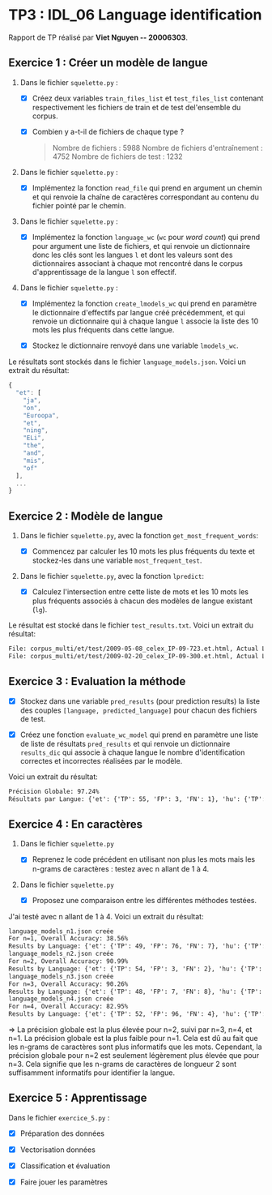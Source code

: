 
# TP3 : IDL_06 Language identification

Rapport de TP réalisé par __Viet Nguyen -- 20006303__.


## Exercice 1 : Créer un modèle de langue

1. Dans le fichier `squelette.py` :

   - [x] Créez deux variables `train_files_list` et `test_files_list` contenant respectivement les fichiers de train et de test del'ensemble du corpus.

   - [x] Combien y a-t-il de fichiers de chaque type ?
		>Nombre de fichiers : 5988
		>Nombre de fichiers d'entraînement : 4752
		>Nombre de fichiers de test : 1232

2. Dans le fichier `squelette.py` :

   - [x] Implémentez la fonction `read_file` qui prend en argument un chemin et qui renvoie la chaîne de caractères correspondant au contenu du fichier pointé par le chemin.


3. Dans le fichier `squelette.py` :

   - [x] Implémentez la fonction `language_wc` (`wc` pour _word count_) qui prend pour argument une liste de fichiers, et qui renvoie un dictionnaire donc les clés sont les langues `l` et dont les valeurs sont des dictionnaires associant à chaque mot rencontré dans le corpus d'apprentissage de la langue `l` son effectif.


4. Dans le fichier `squelette.py` :

   - [x] Implémentez la fonction `create_lmodels_wc` qui prend en paramètre le dictionnaire d'effectifs par langue créé précédemment, et qui renvoie un dictionnaire qui à chaque langue `l` associe la liste des 10 mots les plus fréquents dans cette langue. 
   - [x] Stockez le dictionnaire renvoyé dans une variable `lmodels_wc`.


Le résultats sont stockés dans le fichier `language_models.json`. Voici un extrait du résultat:

```js
{
  "et": [
    "ja",
    "on",
    "Euroopa",
    "et",
    "ning",
    "ELi",
    "the",
    "and",
    "mis",
    "of"
  ],
  ...
}
```


## Exercice 2 : Modèle de langue

1. Dans le fichier `squelette.py`, avec la fonction `get_most_frequent_words`:

   - [x] Commencez par calculer les 10 mots les plus fréquents du texte et stockez-les dans une variable `most_frequent_test`.

2. Dans le fichier `squelette.py`, avec la fonction `lpredict`:

   - [x] Calculez l'intersection entre cette liste de mots et les 10 mots les plus fréquents associés à chacun des modèles de langue existant (`lg`).


Le résultat est stocké dans le fichier `test_results.txt`. Voici un extrait du résultat:

```txt
File: corpus_multi/et/test/2009-05-08_celex_IP-09-723.et.html, Actual Language: et, Predicted Language: et
File: corpus_multi/et/test/2009-02-20_celex_IP-09-300.et.html, Actual Language: et, Predicted Language: et
```

## Exercice 3 : Evaluation la méthode

- [x] Stockez dans une variable `pred_results` (pour prediction results) la liste des couples `[language, predicted_language]` pour chacun des fichiers de test.

- [x] Créez une fonction `evaluate_wc_model` qui prend en paramètre une liste de liste de résultats `pred_results` et qui renvoie un dictionnaire `results_dic` qui associe à chaque langue le nombre d'identification correctes et incorrectes réalisées par le modèle.

Voici un extrait du résultat:

```txt
Précision Globale: 97.24%
Résultats par Langue: {'et': {'TP': 55, 'FP': 3, 'FN': 1}, 'hu': {'TP': 55, 'FP': 0, 'FN': 1}, 'ro': {'TP': 55, 'FP': 3, 'FN': 1}, 'cs': {'TP': 54, 'FP': 4, 'FN': 2}, 'sl': {'TP': 54, 'FP': 0, 'FN': 2}, 'lt': {'TP': 54, 'FP': 0, 'FN': 2}, 'en': {'TP': 56, 'FP': 17, 'FN': 0}, 'sk': {'TP': 51, 'FP': 0, 'FN': 5}, 'it': {'TP': 55, 'FP': 0, 'FN': 1}, 'el': {'TP': 55, 'FP': 0, 'FN': 1}, 'fi': {'TP': 52, 'FP': 0, 'FN': 4}, 'da': {'TP': 55, 'FP': 0, 'FN': 1}, 'mt': {'TP': 55, 'FP': 0, 'FN': 1}, 'lv': {'TP': 54, 'FP': 0, 'FN': 2}, 'nl': {'TP': 55, 'FP': 0, 'FN': 1}, 'sv': {'TP': 55, 'FP': 0, 'FN': 1}, 'bg': {'TP': 55, 'FP': 0, 'FN': 1}, 'fr': {'TP': 55, 'FP': 0, 'FN': 1}, 'de': {'TP': 55, 'FP': 0, 'FN': 1}, 'es': {'TP': 55, 'FP': 0, 'FN': 1}, 'pl': {'TP': 53, 'FP': 0, 'FN': 3}, 'pt': {'TP': 55, 'FP': 0, 'FN': 1}}
```


## Exercice 4 : En caractères

1. Dans le fichier `squelette.py`

   - [x] Reprenez le code précédent en utilisant non plus les mots mais les n-grams de caractères : testez avec n allant de 1 à 4.

2. Dans le fichier `squelette.py`

   - [x] Proposez une comparaison entre les différentes méthodes testées. 


J'ai testé avec n allant de 1 à 4. Voici un extrait du résultat:

```txt
language_models_n1.json creée
For n=1, Overall Accuracy: 38.56%
Results by Language: {'et': {'TP': 49, 'FP': 76, 'FN': 7}, 'hu': {'TP': 38, 'FP': 24, 'FN': 18}, 'ro': {'TP': 52, 'FP': 81, 'FN': 4}, 'cs': {'TP': 32, 'FP': 123, 'FN': 24}, 'sl': {'TP': 0, 'FP': 0, 'FN': 56}, 'lt': {'TP': 35, 'FP': 90, 'FN': 21}, 'en': {'TP': 31, 'FP': 185, 'FN': 25}, 'sk': {'TP': 0, 'FP': 0, 'FN': 56}, 'it': {'TP': 0, 'FP': 0, 'FN': 56}, 'el': {'TP': 55, 'FP': 0, 'FN': 1}, 'fi': {'TP': 0, 'FP': 0, 'FN': 56}, 'da': {'TP': 22, 'FP': 121, 'FN': 34}, 'mt': {'TP': 0, 'FP': 0, 'FN': 56}, 'lv': {'TP': 0, 'FP': 0, 'FN': 56}, 'nl': {'TP': 0, 'FP': 0, 'FN': 56}, 'sv': {'TP': 0, 'FP': 0, 'FN': 56}, 'bg': {'TP': 55, 'FP': 0, 'FN': 1}, 'fr': {'TP': 0, 'FP': 0, 'FN': 56}, 'de': {'TP': 28, 'FP': 0, 'FN': 28}, 'es': {'TP': 28, 'FP': 0, 'FN': 28}, 'pl': {'TP': 50, 'FP': 0, 'FN': 6}, 'pt': {'TP': 0, 'FP': 0, 'FN': 56}}
language_models_n2.json creée
For n=2, Overall Accuracy: 90.99%
Results by Language: {'et': {'TP': 54, 'FP': 3, 'FN': 2}, 'hu': {'TP': 54, 'FP': 0, 'FN': 2}, 'ro': {'TP': 51, 'FP': 8, 'FN': 5}, 'cs': {'TP': 51, 'FP': 17, 'FN': 5}, 'sl': {'TP': 51, 'FP': 10, 'FN': 5}, 'lt': {'TP': 53, 'FP': 0, 'FN': 3}, 'en': {'TP': 55, 'FP': 15, 'FN': 1}, 'sk': {'TP': 33, 'FP': 0, 'FN': 23}, 'it': {'TP': 47, 'FP': 0, 'FN': 9}, 'el': {'TP': 55, 'FP': 0, 'FN': 1}, 'fi': {'TP': 53, 'FP': 0, 'FN': 3}, 'da': {'TP': 53, 'FP': 23, 'FN': 3}, 'mt': {'TP': 55, 'FP': 0, 'FN': 1}, 'lv': {'TP': 55, 'FP': 0, 'FN': 1}, 'nl': {'TP': 50, 'FP': 4, 'FN': 6}, 'sv': {'TP': 39, 'FP': 0, 'FN': 17}, 'bg': {'TP': 55, 'FP': 0, 'FN': 1}, 'fr': {'TP': 54, 'FP': 0, 'FN': 2}, 'de': {'TP': 49, 'FP': 0, 'FN': 7}, 'es': {'TP': 48, 'FP': 1, 'FN': 8}, 'pl': {'TP': 53, 'FP': 0, 'FN': 3}, 'pt': {'TP': 53, 'FP': 0, 'FN': 3}}
language_models_n3.json creée
For n=3, Overall Accuracy: 90.26%
Results by Language: {'et': {'TP': 48, 'FP': 7, 'FN': 8}, 'hu': {'TP': 54, 'FP': 3, 'FN': 2}, 'ro': {'TP': 54, 'FP': 7, 'FN': 2}, 'cs': {'TP': 50, 'FP': 25, 'FN': 6}, 'sl': {'TP': 52, 'FP': 1, 'FN': 4}, 'lt': {'TP': 50, 'FP': 10, 'FN': 6}, 'en': {'TP': 56, 'FP': 16, 'FN': 0}, 'sk': {'TP': 30, 'FP': 4, 'FN': 26}, 'it': {'TP': 53, 'FP': 0, 'FN': 3}, 'el': {'TP': 53, 'FP': 0, 'FN': 3}, 'fi': {'TP': 52, 'FP': 0, 'FN': 4}, 'da': {'TP': 55, 'FP': 13, 'FN': 1}, 'mt': {'TP': 55, 'FP': 0, 'FN': 1}, 'lv': {'TP': 41, 'FP': 0, 'FN': 15}, 'nl': {'TP': 54, 'FP': 0, 'FN': 2}, 'sv': {'TP': 44, 'FP': 0, 'FN': 12}, 'bg': {'TP': 55, 'FP': 0, 'FN': 1}, 'fr': {'TP': 54, 'FP': 4, 'FN': 2}, 'de': {'TP': 52, 'FP': 0, 'FN': 4}, 'es': {'TP': 54, 'FP': 3, 'FN': 2}, 'pl': {'TP': 46, 'FP': 0, 'FN': 10}, 'pt': {'TP': 50, 'FP': 0, 'FN': 6}}
language_models_n4.json creée
For n=4, Overall Accuracy: 82.95%
Results by Language: {'et': {'TP': 52, 'FP': 96, 'FN': 4}, 'hu': {'TP': 48, 'FP': 2, 'FN': 8}, 'ro': {'TP': 54, 'FP': 13, 'FN': 2}, 'cs': {'TP': 44, 'FP': 30, 'FN': 12}, 'sl': {'TP': 42, 'FP': 8, 'FN': 14}, 'lt': {'TP': 38, 'FP': 17, 'FN': 18}, 'en': {'TP': 55, 'FP': 20, 'FN': 1}, 'sk': {'TP': 29, 'FP': 0, 'FN': 27}, 'it': {'TP': 54, 'FP': 1, 'FN': 2}, 'el': {'TP': 45, 'FP': 0, 'FN': 11}, 'fi': {'TP': 28, 'FP': 0, 'FN': 28}, 'da': {'TP': 51, 'FP': 0, 'FN': 5}, 'mt': {'TP': 54, 'FP': 0, 'FN': 2}, 'lv': {'TP': 36, 'FP': 0, 'FN': 20}, 'nl': {'TP': 53, 'FP': 0, 'FN': 3}, 'sv': {'TP': 50, 'FP': 0, 'FN': 6}, 'bg': {'TP': 41, 'FP': 0, 'FN': 15}, 'fr': {'TP': 51, 'FP': 0, 'FN': 5}, 'de': {'TP': 53, 'FP': 0, 'FN': 3}, 'es': {'TP': 53, 'FP': 3, 'FN': 3}, 'pl': {'TP': 45, 'FP': 0, 'FN': 11}, 'pt': {'TP': 46, 'FP': 0, 'FN': 10}}
```

=> La précision globale est la plus élevée pour n=2, suivi par n=3, n=4, et n=1. La précision globale est la plus faible pour n=1. Cela est dû au fait que les n-grams de caractères sont plus informatifs que les mots. Cependant, la précision globale pour n=2 est seulement légèrement plus élevée que pour n=3. Cela signifie que les n-grams de caractères de longueur 2 sont suffisamment informatifs pour identifier la langue.


## Exercice 5 : Apprentissage

Dans le fichier `exercice_5.py` :

- [x] Préparation des données
- [x] Vectorisation données
- [x] Classification et évaluation
- [x] Faire jouer les paramètres


